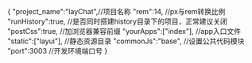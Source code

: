 {
	"project_name":"layChat",//项目名称
	"rem":14,                //px与rem转换比例
	"runHistory":true,		 //是否同时搭建history目录下的项目，正常建议关闭
	"postCss":true,			 //加浏览器兼容前缀
	"yourApps":["index"],	 //app入口文件
	"static":["layui"],      //静态资源目录
	"commonJs":"base",		 //设置公共代码模块
	"port":3003				 //开发环境端口号
}
